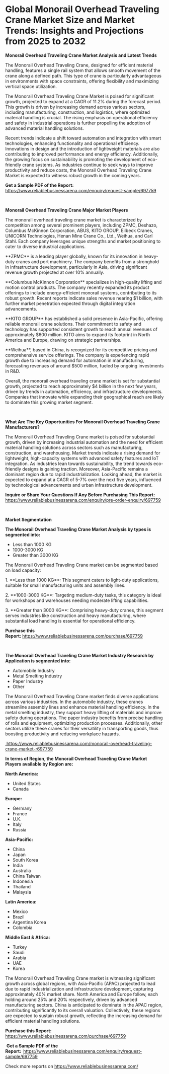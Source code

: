 <p><h1>Global Monorail Overhead Traveling Crane Market Size and Market Trends: Insights and Projections from 2025 to 2032</h1></p><p><strong>Monorail Overhead Traveling Crane Market Analysis and Latest Trends</strong></p>
<p><p>The Monorail Overhead Traveling Crane, designed for efficient material handling, features a single rail system that allows smooth movement of the crane along a defined path. This type of crane is particularly advantageous in environments with space constraints, offering flexibility and maximizing vertical space utilization.</p><p>The Monorail Overhead Traveling Crane Market is poised for significant growth, projected to expand at a CAGR of 11.2% during the forecast period. This growth is driven by increasing demand across various sectors, including manufacturing, construction, and logistics, where optimized material handling is crucial. The rising emphasis on operational efficiency and safety in industrial operations is further propelling the adoption of advanced material handling solutions.</p><p>Recent trends indicate a shift toward automation and integration with smart technologies, enhancing functionality and operational efficiency. Innovations in design and the introduction of lightweight materials are also contributing to improved performance and energy efficiency. Additionally, the growing focus on sustainability is promoting the development of eco-friendly crane systems. As industries continue to seek ways to improve productivity and reduce costs, the Monorail Overhead Traveling Crane Market is expected to witness robust growth in the coming years.</p></p>
<p><strong>Get a Sample PDF of the Report:&nbsp;</strong> <a href="https://www.reliablebusinessarena.com/enquiry/request-sample/697759?utm_campaign=3457&utm_medium=2&utm_source=Github&utm_content=ia&utm_term=23032025&utm_id=monorail-overhead-traveling-crane">https://www.reliablebusinessarena.com/enquiry/request-sample/697759</a></p>
<p>&nbsp;</p>
<p><strong>Monorail Overhead Traveling Crane Major Market Players</strong></p>
<p><p>The monorail overhead traveling crane market is characterized by competition among several prominent players, including ZPMC, Deshazo, Columbus McKinnon Corporation, ABUS, KITO GROUP, Eilbeck Cranes, UNICORN Technologies, Henan Mine Crane Co., Ltd., Weihua, and Carl Stahl. Each company leverages unique strengths and market positioning to cater to diverse industrial applications.</p><p>**ZPMC** is a leading player globally, known for its innovation in heavy-duty cranes and port machinery. The company benefits from a stronghold in infrastructure development, particularly in Asia, driving significant revenue growth projected at over 10% annually.</p><p>**Columbus McKinnon Corporation** specializes in high-quality lifting and motion control products. The company recently expanded its product offerings to include energy-efficient monorail systems, contributing to its robust growth. Recent reports indicate sales revenue nearing $1 billion, with further market penetration expected through digital integration advancements.</p><p>**KITO GROUP** has established a solid presence in Asia-Pacific, offering reliable monorail crane solutions. Their commitment to safety and technology has supported consistent growth to reach annual revenues of approximately $600 million. KITO aims to expand its footprint in North America and Europe, drawing on strategic partnerships.</p><p>**Weihua**, based in China, is recognized for its competitive pricing and comprehensive service offerings. The company is experiencing rapid growth due to increasing demand for automation in manufacturing, forecasting revenues of around $500 million, fueled by ongoing investments in R&D.</p><p>Overall, the monorail overhead traveling crane market is set for substantial growth, projected to reach approximately $4 billion in the next few years, driven by trends in automation, efficiency, and infrastructure developments. Companies that innovate while expanding their geographical reach are likely to dominate this growing market segment.</p></p>
<p>&nbsp;</p>
<p><strong>What Are The Key Opportunities For Monorail Overhead Traveling Crane Manufacturers?</strong></p>
<p><p>The Monorail Overhead Traveling Crane market is poised for substantial growth, driven by increasing industrial automation and the need for efficient material handling solutions across sectors such as manufacturing, construction, and warehousing. Market trends indicate a rising demand for lightweight, high-capacity systems with advanced safety features and IoT integration. As industries lean towards sustainability, the trend towards eco-friendly designs is gaining traction. Moreover, Asia-Pacific remains a dominant region due to rapid industrialization. Looking ahead, the market is expected to expand at a CAGR of 5-7% over the next five years, influenced by technological advancements and urban infrastructure development.</p></p>
<p><strong>Inquire or Share Your Questions If Any Before Purchasing This Report:</strong> <a href="https://www.reliablebusinessarena.com/enquiry/pre-order-enquiry/697759?utm_campaign=3457&utm_medium=2&utm_source=Github&utm_content=ia&utm_term=23032025&utm_id=monorail-overhead-traveling-crane">https://www.reliablebusinessarena.com/enquiry/pre-order-enquiry/697759</a></p>
<p>&nbsp;</p>
<p><strong>Market Segmentation</strong></p>
<p><strong>The Monorail Overhead Traveling Crane Market Analysis by types is segmented into:</strong></p>
<p><ul><li>Less than 1000 KG</li><li>1000-3000 KG</li><li>Greater than 3000 KG</li></ul></p>
<p><p>The Monorail Overhead Traveling Crane market can be segmented based on load capacity: </p><p>1. **Less than 1000 KG**: This segment caters to light-duty applications, suitable for small manufacturing units and assembly lines. </p><p>2. **1000-3000 KG**: Targeting medium-duty tasks, this category is ideal for workshops and warehouses needing moderate lifting capabilities.</p><p>3. **Greater than 3000 KG**: Comprising heavy-duty cranes, this segment serves industries like construction and heavy manufacturing, where substantial load handling is essential for operational efficiency.</p></p>
<p><strong>Purchase this Report:&nbsp;</strong><a href="https://www.reliablebusinessarena.com/purchase/697759?utm_campaign=3457&utm_medium=2&utm_source=Github&utm_content=ia&utm_term=23032025&utm_id=monorail-overhead-traveling-crane">https://www.reliablebusinessarena.com/purchase/697759</a></p>
<p>&nbsp;</p>
<p><strong>The Monorail Overhead Traveling Crane Market Industry Research by Application is segmented into:</strong></p>
<p><ul><li>Automobile Industry</li><li>Metal Smelting Industry</li><li>Paper Industry</li><li>Other</li></ul></p>
<p><p>The Monorail Overhead Traveling Crane market finds diverse applications across various industries. In the automobile industry, these cranes streamline assembly lines and enhance material handling efficiency. In the metal smelting industry, they support heavy lifting of materials and improve safety during operations. The paper industry benefits from precise handling of rolls and equipment, optimizing production processes. Additionally, other sectors utilize these cranes for their versatility in transporting goods, thus boosting productivity and reducing workplace hazards.</p></p>
<p><a href="https://www.reliablebusinessarena.com/monorail-overhead-traveling-crane-market-r697759?utm_campaign=3457&utm_medium=2&utm_source=Github&utm_content=ia&utm_term=23032025&utm_id=monorail-overhead-traveling-crane">&nbsp;https://www.reliablebusinessarena.com/monorail-overhead-traveling-crane-market-r697759</a></p>
<p><strong>In terms of Region, the Monorail Overhead Traveling Crane Market Players available by Region are:</strong></p>
<p>
    <p> <strong> North America: </strong>
        <ul>
            <li>United States</li>
            <li>Canada</li>
        </ul>
        </p> 
    <p> <strong> Europe: </strong>
        <ul>
            <li>Germany</li>
            <li>France</li>
            <li>U.K.</li>
            <li>Italy</li>
            <li>Russia</li>
        </ul>
        </p> 
    <p> <strong> Asia-Pacific: </strong>
        <ul>
            <li>China</li>
            <li>Japan</li>
            <li>South Korea</li>
            <li>India</li>
            <li>Australia</li>
            <li>China Taiwan</li>
            <li>Indonesia</li>
            <li>Thailand</li>
            <li>Malaysia</li>
        </ul>
        </p> 
    <p> <strong> Latin America: </strong>
        <ul>
            <li>Mexico</li>
            <li>Brazil</li>
            <li>Argentina Korea</li>
            <li>Colombia</li>
        </ul>
        </p> 
    <p> <strong> Middle East & Africa: </strong>
        <ul>
            <li>Turkey</li>
            <li>Saudi</li>
            <li>Arabia</li>
            <li>UAE</li>
            <li>Korea</li>
        </ul>
    </p>
    </p>
<p><p>The Monorail Overhead Traveling Crane market is witnessing significant growth across global regions, with Asia-Pacific (APAC) projected to lead due to rapid industrialization and infrastructure development, capturing approximately 40% market share. North America and Europe follow, each holding around 25% and 20% respectively, driven by advanced manufacturing sectors. China is anticipated to dominate in the APAC region, contributing significantly to its overall valuation. Collectively, these regions are expected to sustain robust growth, reflecting the increasing demand for efficient material handling solutions.</p></p>
<p><strong>Purchase this Report: </strong><a href="https://www.reliablebusinessarena.com/purchase/697759?utm_campaign=3457&utm_medium=2&utm_source=Github&utm_content=ia&utm_term=23032025&utm_id=monorail-overhead-traveling-crane">https://www.reliablebusinessarena.com/purchase/697759</a></p>
<p>&nbsp;<strong>Get a Sample PDF of the Report:&nbsp;&nbsp;</strong><a href="https://www.reliablebusinessarena.com/enquiry/request-sample/697759?utm_campaign=3457&utm_medium=2&utm_source=Github&utm_content=ia&utm_term=23032025&utm_id=monorail-overhead-traveling-crane">https://www.reliablebusinessarena.com/enquiry/request-sample/697759</a></p>
<p><strong></strong></p>
<p>Check more reports on <a href="https://www.reliablebusinessarena.com/?utm_campaign=3457&utm_medium=2&utm_source=Github&utm_content=ia&utm_term=23032025&utm_id=monorail-overhead-traveling-crane">https://www.reliablebusinessarena.com/</a></p>